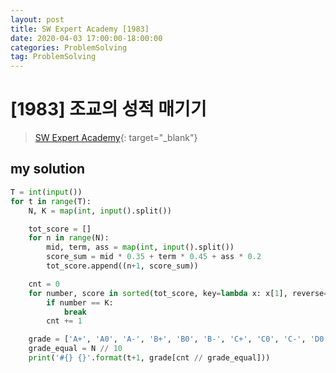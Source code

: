 ```yaml
---
layout: post
title: SW Expert Academy [1983]
date: 2020-04-03 17:00:00-18:00:00
categories: ProblemSolving
tag: ProblemSolving
---
```


# [1983] 조교의 성적 매기기
> [SW Expert Academy](https://swexpertacademy.com/main/main.do){: target="_blank"}

## my solution
```python
T = int(input())
for t in range(T):
    N, K = map(int, input().split())

    tot_score = []
    for n in range(N):
        mid, term, ass = map(int, input().split())
        score_sum = mid * 0.35 + term * 0.45 + ass * 0.2
        tot_score.append((n+1, score_sum))

    cnt = 0
    for number, score in sorted(tot_score, key=lambda x: x[1], reverse=True):
        if number == K:
            break
        cnt += 1

    grade = ['A+', 'A0', 'A-', 'B+', 'B0', 'B-', 'C+', 'C0', 'C-', 'D0']
    grade_equal = N // 10
    print('#{} {}'.format(t+1, grade[cnt // grade_equal]))
```
